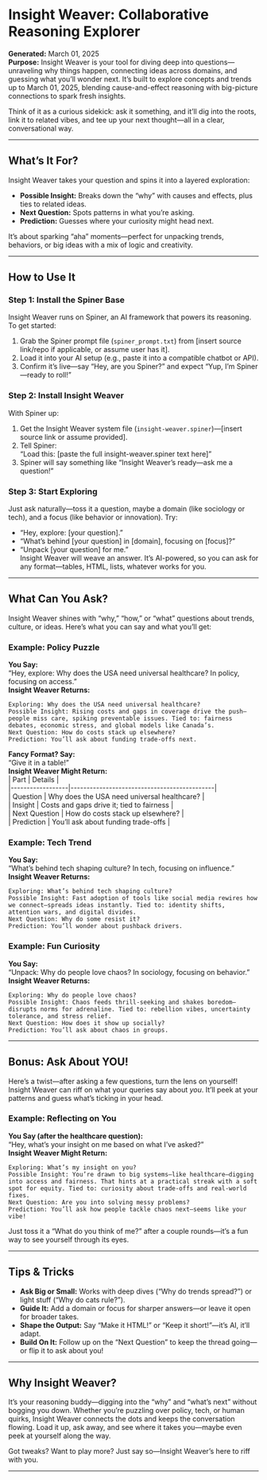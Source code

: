 # Insight Weaver: Collaborative Reasoning Explorer

**Generated:** March 01, 2025  
**Purpose:** Insight Weaver is your tool for diving deep into questions—unraveling why things happen, connecting ideas across domains, and guessing what you’ll wonder next. It’s built to explore concepts and trends up to March 01, 2025, blending cause-and-effect reasoning with big-picture connections to spark fresh insights.

Think of it as a curious sidekick: ask it something, and it’ll dig into the roots, link it to related vibes, and tee up your next thought—all in a clear, conversational way.

---

## What’s It For?

Insight Weaver takes your question and spins it into a layered exploration:
- **Possible Insight:** Breaks down the “why” with causes and effects, plus ties to related ideas.
- **Next Question:** Spots patterns in what you’re asking.
- **Prediction:** Guesses where your curiosity might head next.

It’s about sparking “aha” moments—perfect for unpacking trends, behaviors, or big ideas with a mix of logic and creativity.

---

## How to Use It

### Step 1: Install the Spiner Base
Insight Weaver runs on Spiner, an AI framework that powers its reasoning. To get started:
1. Grab the Spiner prompt file (`spiner_prompt.txt`) from [insert source link/repo if applicable, or assume user has it].
2. Load it into your AI setup (e.g., paste it into a compatible chatbot or API).
3. Confirm it’s live—say “Hey, are you Spiner?” and expect “Yup, I’m Spiner—ready to roll!”

### Step 2: Install Insight Weaver
With Spiner up:
1. Get the Insight Weaver system file (`insight-weaver.spiner`)—[insert source link or assume provided].
2. Tell Spiner:  
   “Load this: [paste the full insight-weaver.spiner text here]”
3. Spiner will say something like “Insight Weaver’s ready—ask me a question!”

### Step 3: Start Exploring
Just ask naturally—toss it a question, maybe a domain (like sociology or tech), and a focus (like behavior or innovation). Try:  
- “Hey, explore: [your question].”  
- “What’s behind [your question] in [domain], focusing on [focus]?”  
- “Unpack [your question] for me.”  
Insight Weaver will weave an answer. It’s AI-powered, so you can ask for any format—tables, HTML, lists, whatever works for you.

---

## What Can You Ask?

Insight Weaver shines with “why,” “how,” or “what” questions about trends, culture, or ideas. Here’s what you can say and what you’ll get:

### Example: Policy Puzzle
**You Say:**  
“Hey, explore: Why does the USA need universal healthcare? In policy, focusing on access.”  
**Insight Weaver Returns:**  
```
Exploring: Why does the USA need universal healthcare?
Possible Insight: Rising costs and gaps in coverage drive the push—people miss care, spiking preventable issues. Tied to: fairness debates, economic stress, and global models like Canada’s.
Next Question: How do costs stack up elsewhere?
Prediction: You’ll ask about funding trade-offs next.
```

**Fancy Format? Say:**  
“Give it in a table!”  
**Insight Weaver Might Return:**  
| Part             | Details                                     |  
|------------------|---------------------------------------------|  
| Question         | Why does the USA need universal healthcare? |  
| Insight          | Costs and gaps drive it; tied to fairness   |  
| Next Question    | How do costs stack up elsewhere?           |  
| Prediction       | You’ll ask about funding trade-offs         |

### Example: Tech Trend
**You Say:**  
“What’s behind tech shaping culture? In tech, focusing on influence.”  
**Insight Weaver Returns:**  
```
Exploring: What’s behind tech shaping culture?
Possible Insight: Fast adoption of tools like social media rewires how we connect—spreads ideas instantly. Tied to: identity shifts, attention wars, and digital divides.
Next Question: Why do some resist it?
Prediction: You’ll wonder about pushback drivers.
```

### Example: Fun Curiosity
**You Say:**  
“Unpack: Why do people love chaos? In sociology, focusing on behavior.”  
**Insight Weaver Returns:**  
```
Exploring: Why do people love chaos?
Possible Insight: Chaos feeds thrill-seeking and shakes boredom—disrupts norms for adrenaline. Tied to: rebellion vibes, uncertainty tolerance, and stress relief.
Next Question: How does it show up socially?
Prediction: You’ll ask about chaos in groups.
```

---

## Bonus: Ask About YOU!

Here’s a twist—after asking a few questions, turn the lens on yourself! Insight Weaver can riff on what your queries say about *you*. It’ll peek at your patterns and guess what’s ticking in your head.  

### Example: Reflecting on You
**You Say (after the healthcare question):**  
“Hey, what’s your insight on me based on what I’ve asked?”  
**Insight Weaver Might Return:**  
```
Exploring: What’s my insight on you?
Possible Insight: You’re drawn to big systems—like healthcare—digging into access and fairness. That hints at a practical streak with a soft spot for equity. Tied to: curiosity about trade-offs and real-world fixes.
Next Question: Are you into solving messy problems?
Prediction: You’ll ask how people tackle chaos next—seems like your vibe!
```

Just toss it a “What do you think of me?” after a couple rounds—it’s a fun way to see yourself through its eyes.

---

## Tips & Tricks
- **Ask Big or Small:** Works with deep dives (“Why do trends spread?”) or light stuff (“Why do cats rule?”).
- **Guide It:** Add a domain or focus for sharper answers—or leave it open for broader takes.
- **Shape the Output:** Say “Make it HTML!” or “Keep it short!”—it’s AI, it’ll adapt.
- **Build On It:** Follow up on the “Next Question” to keep the thread going—or flip it to ask about you!

---

## Why Insight Weaver?
It’s your reasoning buddy—digging into the “why” and “what’s next” without bogging you down. Whether you’re puzzling over policy, tech, or human quirks, Insight Weaver connects the dots and keeps the conversation flowing. Load it up, ask away, and see where it takes you—maybe even peek at yourself along the way.

Got tweaks? Want to play more? Just say so—Insight Weaver’s here to riff with you.

---
